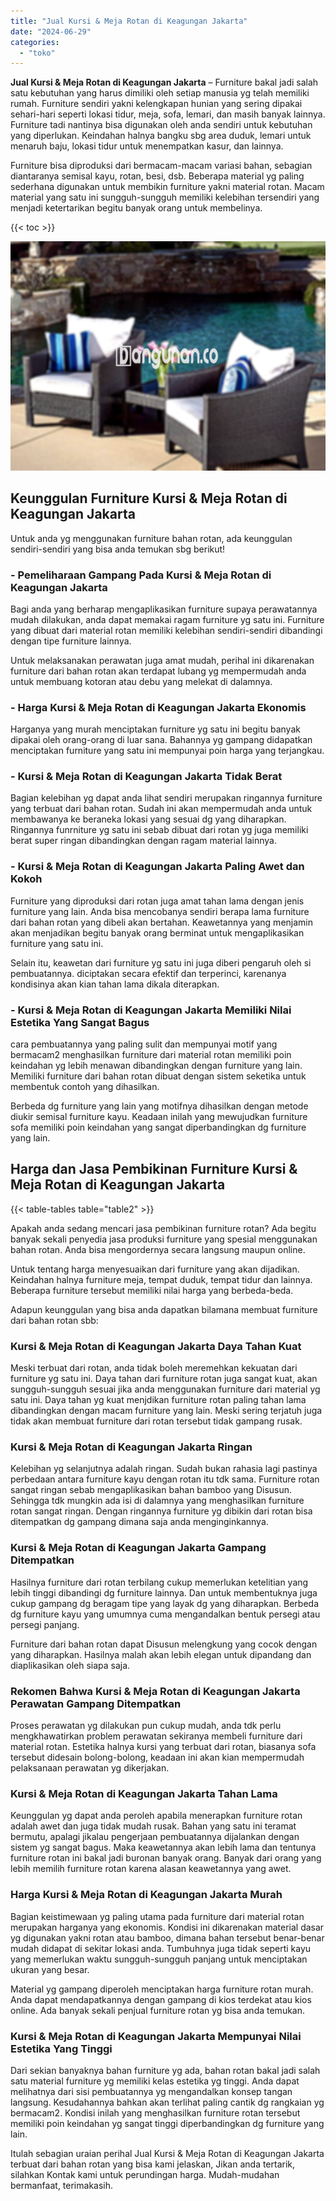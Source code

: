 ```yaml
---
title: "Jual Kursi & Meja Rotan di Keagungan Jakarta"
date: "2024-06-29"
categories: 
  - "toko"
---
```


**Jual Kursi & Meja Rotan di Keagungan Jakarta** – Furniture bakal jadi salah satu kebutuhan yang harus dimiliki oleh setiap manusia yg telah memiliki rumah. Furniture sendiri yakni kelengkapan hunian yang sering dipakai sehari-hari seperti lokasi tidur, meja, sofa, lemari, dan masih banyak lainnya. Furniture tadi nantinya bisa digunakan oleh anda sendiri untuk kebutuhan yang diperlukan. Keindahan halnya bangku sbg area duduk, lemari untuk menaruh baju, lokasi tidur untuk menempatkan kasur, dan lainnya.

Furniture bisa diproduksi dari bermacam-macam variasi bahan, sebagian diantaranya semisal kayu, rotan, besi, dsb. Beberapa material yg paling sederhana digunakan untuk membikin furniture yakni material rotan. Macam material yang satu ini sungguh-sungguh memiliki kelebihan tersendiri yang menjadi ketertarikan begitu banyak orang untuk membelinya.

{{< toc >}}

![Jual Kursi & Meja Rotan di Keagungan Jakarta](/images/kursi-meja-rotan-murah11.png)

## Keunggulan Furniture Kursi & Meja Rotan di Keagungan Jakarta

Untuk anda yg menggunakan furniture bahan rotan, ada keunggulan sendiri-sendiri yang bisa anda temukan sbg berikut!

### \- Pemeliharaan Gampang Pada Kursi & Meja Rotan di Keagungan Jakarta

Bagi anda yang berharap mengaplikasikan furniture supaya perawatannya mudah dilakukan, anda dapat memakai ragam furniture yg satu ini. Furniture yang dibuat dari material rotan memiliki kelebihan sendiri-sendiri dibandingi dengan tipe furniture lainnya.

Untuk melaksanakan perawatan juga amat mudah, perihal ini dikarenakan furniture dari bahan rotan akan terdapat lubang yg mempermudah anda untuk membuang kotoran atau debu yang melekat di dalamnya.

### \- Harga Kursi & Meja Rotan di Keagungan Jakarta Ekonomis

Harganya yang murah menciptakan furniture yg satu ini begitu banyak dipakai oleh orang-orang di luar sana. Bahannya yg gampang didapatkan menciptakan furniture yang satu ini mempunyai poin harga yang terjangkau.

### \- Kursi & Meja Rotan di Keagungan Jakarta Tidak Berat

Bagian kelebihan yg dapat anda lihat sendiri merupakan ringannya furniture yang terbuat dari bahan rotan. Sudah ini akan mempermudah anda untuk membawanya ke beraneka lokasi yang sesuai dg yang diharapkan. Ringannya funrniture yg satu ini sebab dibuat dari rotan yg juga memiliki berat super ringan dibandingkan dengan ragam material lainnya.

### \- Kursi & Meja Rotan di Keagungan Jakarta Paling Awet dan Kokoh

Furniture yang diproduksi dari rotan juga amat tahan lama dengan jenis furniture yang lain. Anda bisa mencobanya sendiri berapa lama furniture dari bahan rotan yang dibeli akan bertahan. Keawetannya yang menjamin akan menjadikan begitu banyak orang berminat untuk mengaplikasikan furniture yang satu ini.

Selain itu, keawetan dari furniture yg satu ini juga diberi pengaruh oleh si pembuatannya. diciptakan secara efektif dan terperinci, karenanya kondisinya akan kian tahan lama dikala diterapkan.

### \- Kursi & Meja Rotan di Keagungan Jakarta Memiliki Nilai Estetika Yang Sangat Bagus

cara pembuatannya yang paling sulit dan mempunyai motif yang bermacam2 menghasilkan furniture dari material rotan memiliki poin keindahan yg lebih menawan dibandingkan dengan furniture yang lain. Memiliki furniture dari bahan rotan dibuat dengan sistem seketika untuk membentuk contoh yang dihasilkan.

Berbeda dg furniture yang lain yang motifnya dihasilkan dengan metode diukir semisal furniture kayu. Keadaan inilah yang mewujudkan furniture sofa memiliki poin keindahan yang sangat diperbandingkan dg furniture yang lain.

## Harga dan Jasa Pembikinan Furniture Kursi & Meja Rotan di Keagungan Jakarta

{{< table-tables table="table2" >}}

Apakah anda sedang mencari jasa pembikinan furniture rotan? Ada begitu banyak sekali penyedia jasa produksi furniture yang spesial menggunakan bahan rotan. Anda bisa mengordernya secara langsung maupun online.

Untuk tentang harga menyesuaikan dari furniture yang akan dijadikan. Keindahan halnya furniture meja, tempat duduk, tempat tidur dan lainnya. Beberapa furniture tersebut memiliki nilai harga yang berbeda-beda.

Adapun keunggulan yang bisa anda dapatkan bilamana membuat furniture dari bahan rotan sbb:

### Kursi & Meja Rotan di Keagungan Jakarta Daya Tahan Kuat

Meski terbuat dari rotan, anda tidak boleh meremehkan kekuatan dari furniture yg satu ini. Daya tahan dari furniture rotan juga sangat kuat, akan sungguh-sungguh sesuai jika anda menggunakan furniture dari material yg satu ini. Daya tahan yg kuat menjdikan furniture rotan paling tahan lama dibandingkan dengan macam furniture yang lain. Meski sering terjatuh juga tidak akan membuat furniture dari rotan tersebut tidak gampang rusak.

### Kursi & Meja Rotan di Keagungan Jakarta Ringan

Kelebihan yg selanjutnya adalah ringan. Sudah bukan rahasia lagi pastinya perbedaan antara furniture kayu dengan rotan itu tdk sama. Furniture rotan sangat ringan sebab mengaplikasikan bahan bamboo yang Disusun. Sehingga tdk mungkin ada isi di dalamnya yang menghasilkan furniture rotan sangat ringan. Dengan ringannya furniture yg dibikin dari rotan bisa ditempatkan dg gampang dimana saja anda menginginkannya.

### Kursi & Meja Rotan di Keagungan Jakarta Gampang Ditempatkan

Hasilnya furniture dari rotan terbilang cukup memerlukan ketelitian yang lebih tinggi dibandingi dg furniture lainnya. Dan untuk membentuknya juga cukup gampang dg beragam tipe yang layak dg yang diharapkan. Berbeda dg furniture kayu yang umumnya cuma mengandalkan bentuk persegi atau persegi panjang.

Furniture dari bahan rotan dapat Disusun melengkung yang cocok dengan yang diharapkan. Hasilnya malah akan lebih elegan untuk dipandang dan diaplikasikan oleh siapa saja.

### Rekomen Bahwa Kursi & Meja Rotan di Keagungan Jakarta Perawatan Gampang Ditempatkan

Proses perawatan yg dilakukan pun cukup mudah, anda tdk perlu mengkhawatirkan problem perawatan sekiranya membeli furniture dari material rotan. Estetika halnya kursi yang terbuat dari rotan, biasanya sofa tersebut didesain bolong-bolong, keadaan ini akan kian mempermudah pelaksanaan perawatan yg dikerjakan.

### Kursi & Meja Rotan di Keagungan Jakarta Tahan Lama

Keunggulan yg dapat anda peroleh apabila menerapkan furniture rotan adalah awet dan juga tidak mudah rusak. Bahan yang satu ini teramat bermutu, apalagi jikalau pengerjaan pembuatannya dijalankan dengan sistem yg sangat bagus. Maka keawetannya akan lebih lama dan tentunya furniture rotan ini bakal jadi buronan banyak orang. Banyak dari orang yang lebih memilih furniture rotan karena alasan keawetannya yang awet.

### Harga Kursi & Meja Rotan di Keagungan Jakarta Murah

Bagian keistimewaan yg paling utama pada furniture dari material rotan merupakan harganya yang ekonomis. Kondisi ini dikarenakan material dasar yg digunakan yakni rotan atau bamboo, dimana bahan tersebut benar-benar mudah didapat di sekitar lokasi anda. Tumbuhnya juga tidak seperti kayu yang memerlukan waktu sungguh-sungguh panjang untuk menciptakan ukuran yang besar.

Material yg gampang diperoleh menciptakan harga furniture rotan murah. Anda dapat mendapatkannya dengan gampang di kios terdekat atau kios online. Ada banyak sekali penjual furniture rotan yg bisa anda temukan.

### Kursi & Meja Rotan di Keagungan Jakarta Mempunyai Nilai Estetika Yang Tinggi

Dari sekian banyaknya bahan furniture yg ada, bahan rotan bakal jadi salah satu material furniture yg memiliki kelas estetika yg tinggi. Anda dapat melihatnya dari sisi pembuatannya yg mengandalkan konsep tangan langsung. Kesudahannya bahkan akan terlihat paling cantik dg rangkaian yg bermacam2. Kondisi inilah yang menghasilkan furniture rotan tersebut memiliki poin keindahan yg sangat tinggi diperbandingkan dg furniture yang lain.

Itulah sebagian uraian perihal Jual Kursi & Meja Rotan di Keagungan Jakarta terbuat dari bahan rotan yang bisa kami jelaskan, Jikan anda tertarik, silahkan Kontak kami untuk perundingan harga. Mudah-mudahan bermanfaat, terimakasih.
